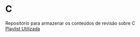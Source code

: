 # C
Repositório para armazenar os conteúdos de revisão sobre C  
[Playlist Utilizada](https://www.youtube.com/playlist?list=PLZPZq0r_RZOOzY_vR4zJM32SqsSInGMwe)

